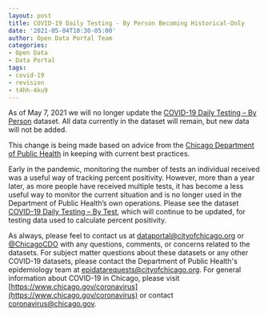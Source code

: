 ```yaml
---
layout: post
title: COVID-19 Daily Testing - By Person Becoming Historical-Only
date: '2021-05-04T10:30-05:00'
author: Open Data Portal Team
categories:
- Open Data
- Data Portal
tags:
- covid-19
- revision
- t4hh-4ku9
---
```

As of May 7, 2021 we will no longer update the [COVID-19 Daily Testing – By Person](https://data.cityofchicago.org/d/t4hh-4ku9) dataset. All data currently in the dataset will remain, but new data will not be added. 

This change is being made based on advice from the [Chicago Department of Public Health](https://www.chicago.gov/cdph) in keeping with current best practices.
 
Early in the pandemic, monitoring the number of tests an individual received was a useful way of tracking percent positivity. However, more than a year later, as  more people have received multiple tests, it has become a less useful way to monitor the current situation and is no longer used in the Department of Public Health’s own operations. Please see the dataset [COVID-19 Daily Testing – By Test](https://data.cityofchicago.org/Health-Human-Services/COVID-19-Daily-Testing-By-Test/gkdw-2tgv), which will continue to be updated, for testing data used to calculate percent positivity. 

As always, please feel to contact us at [dataportal@cityofchicago.org](mailto:dataportal@cityofchicago.org) or [@ChicagoCDO](https://twitter.com/ChicagoCDO) with any questions, comments, or concerns related to the datasets. For subject matter questions about these datasets or any other COVID-19 datasets, please contact the Department of Public Health's epidemiology team at [epidatarequests@cityofchicago.org](mailto:epidatarequests@cityofchicago.org). For general information about COVID-19 in Chicago, please visit [https://www.chicago.gov/coronavirus](https://www.chicago.gov/coronavirus) or contact [coronavirus@chicago.gov](mailto:coronavirus@chicago.gov).
